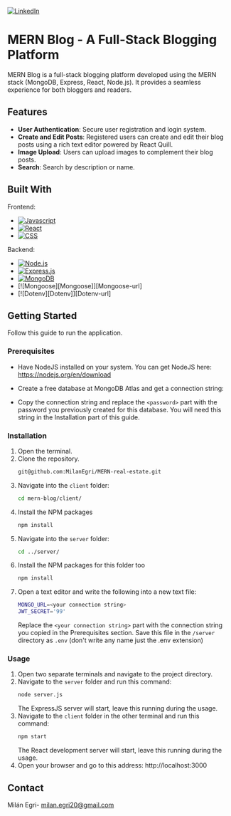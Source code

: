 [![LinkedIn][linkedin-shield-milan]][linkedin-url-milan]
# MERN Blog - A Full-Stack Blogging Platform

MERN Blog is a full-stack blogging platform developed using the MERN stack (MongoDB, Express, React, Node.js). It provides a seamless experience for both bloggers and readers.
## Features

- **User Authentication**: Secure user registration and login system.
- **Create and Edit Posts**: Registered users can create and edit their blog posts using a rich text editor powered by React Quill.
- **Image Upload**: Users can upload images to complement their blog posts.
- **Search**: Search by description or name.

## Built With

<p>Frontend:</p>

-   [![Javascript][Javascript]][Javascript-url]
-   [![React][React.js]][React-url]
-   [![CSS][CSS]][CSS]
  
<p>Backend:</p>

-   [![Node.js][NodeJS]][NodeJS-url]
-   [![Express.js][Express.js]][Express.js-url]
-   [![MongoDB][MongoDB]][MongoDB-url]
-   [![Mongoose][Mongoose]][Mongoose-url]
-   [![Dotenv][Dotenv]][Dotenv-url]

<!-- GETTING STARTED -->
## Getting Started

Follow this guide to run the application.

### Prerequisites

- Have NodeJS installed on your system. You can get NodeJS here: https://nodejs.org/en/download

- Create a free database at MongoDB Atlas and get a connection string:
-  Copy the connection string and replace the `<password>` part with the password you previously created for this database. You will need this string in the Installation part of this guide.

### Installation

1. Open the terminal.
2. Clone the repository.
    ```sh
    git@github.com:MilanEgri/MERN-real-estate.git
    ```
3. Navigate into the `client` folder:
   ```sh
   cd mern-blog/client/
   ```
4. Install the NPM packages
    ```sh
    npm install
    ```
5. Navigate into the `server` folder:
   ```sh
   cd ../server/
   ```
6. Install the NPM packages for this folder too
    ```sh
    npm install
    ```
7. Open a text editor and write the following into a new text file:
   ```sh
   MONGO_URL=<your connection string>
   JWT_SECRET='99'
   ```
   Replace the `<your connection string>` part with the connection string you copied in the Prerequisites section.
   Save this file in the `/server` directory as `.env` (don't write any name just the .env extension)
    
### Usage

1. Open two separate terminals and navigate to the project directory.
2. Navigate to the `server` folder and run this command:
   ```sh
   node server.js
   ```
   The ExpressJS server will start, leave this running during the usage.
3. Navigate to the `client` folder in the other terminal and run this command:
   ```sh
   npm start
   ```
   The React development server will start, leave this running during the usage.
4. Open your browser and go to this address: http://localhost:3000

## Contact

Milán Egri- milan.egri20@gmail.com

<!-- MARKDOWN LINKS & IMAGES -->

[linkedin-shield-milan]: https://img.shields.io/badge/-LinkedIn-black.svg?style=for-the-badge&logo=linkedin&colorB=555
[linkedin-url-milan]: https://www.linkedin.com/in/milanegri/

[Javascript]: https://img.shields.io/badge/javascript-F7DF1E?style=for-the-badge&logo=JavaScript&logoColor=black
[Javascript-url]: https://www.javascript.com
[CSS]: https://img.shields.io/badge/css-2c4bdc?style=for-the-badge&logo=CSS3&logoColor=white
[React.js]: https://img.shields.io/badge/React-20232A?style=for-the-badge&logo=react&logoColor=61DAFB
[React-url]: https://reactjs.org/
[NodeJS]: https://img.shields.io/badge/node.js-6DA55F?style=for-the-badge&logo=node.js&logoColor=white
[NodeJS-url]: https://nodejs.org/en
[Express.js]: https://img.shields.io/badge/express.js-%23404d59.svg?style=for-the-badge&logo=express&logoColor=%2361DAFB
[Express.js-url]: https://expressjs.com/
[MongoDB]: https://img.shields.io/badge/MongoDB-90EE90.svg?style=for-the-badge&logo=MongoDB&logoColor=black
[MongoDB-url]: https://www.mongodb.com
